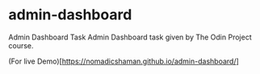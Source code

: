 # admin-dashboard
Admin Dashboard Task
Admin Dashboard task given by The Odin Project course. 

(For live Demo)[https://nomadicshaman.github.io/admin-dashboard/]